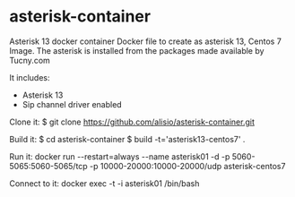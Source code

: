 # asterisk-container
Asterisk 13 docker container
Docker file to create as asterisk 13, Centos 7 Image. The asterisk is installed from the packages made available by Tucny.com

It includes:
* Asterisk 13 
* Sip channel driver enabled

Clone it:
$ git clone https://github.com/alisio/asterisk-container.git

Build it:
$ cd asterisk-container
$ build -t='asterisk13-centos7' .

Run it:
  docker run --restart=always --name asterisk01 -d -p 5060-5065:5060-5065/tcp -p 10000-20000:10000-20000/udp asterisk-centos7

Connect to it:
  docker exec -t -i asterisk01 /bin/bash

